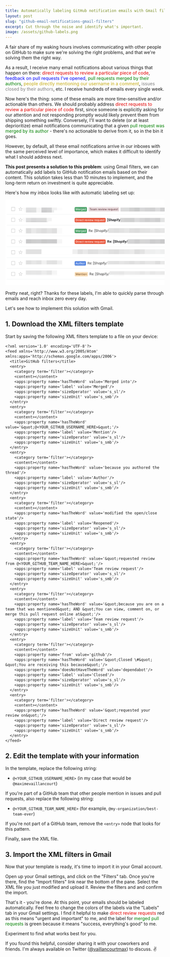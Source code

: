 ```yaml
---
title: Automatically labeling GitHub notification emails with Gmail filters
layout: post
slug: "github-email-notifications-gmail-filters"
excerpt: Cut through the noise and identify what's important.
image: /assets/github-labels.png
---
```


A fair share of my waking hours involves communicating with other people on GitHub to make sure we're solving the right problems, and that we're solving them the right way.

As a result, I receive many email notifications about various things that happen on there: <span style="color: #e30000;">direct requests to review a particular piece of code</span>, <span style="color: blue;">feedback on pull requests I've opened</span>, <span style="color: green;">pull requests merged by their authors</span>, <span style="color: #c6ad16;">people directly mentioning our username in a comment</span>, <span style="color: grey;">issues closed by their authors</span>, etc. I receive hundreds of emails every single week.

Now here's the thing: some of these emails are more time-sensitive and/or actionable than others. We should probably address <span style="color: #e30000;">direct requests to review a particular piece of code</span> first, since someone is explicitly asking for our attention and not responding promptly would likely prevent them from shipping something swiftly. Conversely, I'll want to delete (or at least deprioritize) email notifications communicating that a given <span style="color: green;">pull request was merged by its author</span> - there's no actionable to derive from it, so in the bin it goes.

However, by default, all these email notifications arrive in our inboxes with the same perceived level of importance, which makes it difficult to identify what I should address next.

**This post presents a solution to this problem**: using Gmail filters, we can automatically add labels to GitHub notification emails based on their content. This solution takes less than 10 minutes to implement, and the long-term return on investment is quite appreciable.

Here's how my inbox looks like with automatic labeling set up:

![](/assets/github-labels.png)

Pretty neat, right? Thanks for these labels, I'm able to quickly parse through emails and reach inbox zero every day.

Let's see how to implement this solution with Gmail.

## 1. Download the XML filters template

Start by saving the following XML filters template to a file on your device:

```
<?xml version='1.0' encoding='UTF-8'?>
<feed xmlns='http://www.w3.org/2005/Atom' xmlns:apps='http://schemas.google.com/apps/2006'>
  <title>GitHub filters</title>
  <entry>
    <category term='filter'></category>
    <content></content>
    <apps:property name='hasTheWord' value='Merged into'/>
    <apps:property name='label' value='Merged'/>
    <apps:property name='sizeOperator' value='s_sl'/>
    <apps:property name='sizeUnit' value='s_smb'/>
  </entry>
  <entry>
    <category term='filter'></category>
    <content></content>
    <apps:property name='hasTheWord' value='&quot;@<YOUR_GITHUB_USERNAME_HERE>&quot;'/>
    <apps:property name='label' value='Mention'/>
    <apps:property name='sizeOperator' value='s_sl'/>
    <apps:property name='sizeUnit' value='s_smb'/>
  </entry>
  <entry>
    <category term='filter'></category>
    <content></content>
    <apps:property name='hasTheWord' value='because you authored the thread'/>
    <apps:property name='label' value='Author'/>
    <apps:property name='sizeOperator' value='s_sl'/>
    <apps:property name='sizeUnit' value='s_smb'/>
  </entry>
  <entry>
    <category term='filter'></category>
    <content></content>
    <apps:property name='hasTheWord' value='modified the open/close state'/>
    <apps:property name='label' value='Reopened'/>
    <apps:property name='sizeOperator' value='s_sl'/>
    <apps:property name='sizeUnit' value='s_smb'/>
  </entry>
  <entry>
    <category term='filter'></category>
    <content></content>
    <apps:property name='hasTheWord' value='&quot;requested review from @<YOUR_GITHUB_TEAM_NAME_HERE>&quot;'/>
    <apps:property name='label' value='Team review request'/>
    <apps:property name='sizeOperator' value='s_sl'/>
    <apps:property name='sizeUnit' value='s_smb'/>
  </entry>
  <entry>
    <category term='filter'></category>
    <content></content>
    <apps:property name='hasTheWord' value='&quot;because you are on a team that was mentioned&quot; AND &quot;You can view, comment on, or merge this pull request online at&quot;'/>
    <apps:property name='label' value='Team review request'/>
    <apps:property name='sizeOperator' value='s_sl'/>
    <apps:property name='sizeUnit' value='s_smb'/>
  </entry>
  <entry>
    <category term='filter'></category>
    <content></content>
    <apps:property name='from' value='github'/>
    <apps:property name='hasTheWord' value='&quot;Closed \#&quot; &quot;You are receiving this because&quot;'/>
    <apps:property name='doesNotHaveTheWord' value='dependabot'/>
    <apps:property name='label' value='Closed'/>
    <apps:property name='sizeOperator' value='s_sl'/>
    <apps:property name='sizeUnit' value='s_smb'/>
  </entry>
  <entry>
    <category term='filter'></category>
    <content></content>
    <apps:property name='hasTheWord' value='&quot;requested your review on&quot;'/>
    <apps:property name='label' value='Direct review request'/>
    <apps:property name='sizeOperator' value='s_sl'/>
    <apps:property name='sizeUnit' value='s_smb'/>
  </entry>
</feed>
```

## 2. Edit the template with your information

In the template, replace the following string:

- `@<YOUR_GITHUB_USERNAME_HERE>` (in my case that would be `@maximevaillancourt`)

If you're part of a GitHub team that other people mention in issues and pull requests, also replace the following string:

- `@<YOUR_GITHUB_TEAM_NAME_HERE>` (for example, `@my-organization/best-team-ever`)

If you're not part of a GitHub team, remove the `<entry>` node that looks for this pattern.

Finally, save the XML file.

## 3. Import the XML filters in Gmail

Now that your template is ready, it's time to import it in your Gmail account.

Open up your Gmail settings, and click on the "Filters" tab. Once you're there, find the "Import filters" link near the bottom of the pane. Select the XML file you just modified and upload it. Review the filters and and confirm the import.

That's it - you're done. At this point, your emails should be labeled automatically. Feel free to change the colors of the labels via the "Labels" tab in your Gmail settings. I find it helpful to make <span style="color: #e30000;">direct review requests</span> red as this means "urgent and important" to me, and the label for <span style="color: green;">merged pull requests</span> is green because it means "success, everything's good" to me.

Experiment to find what works best for you.

If you found this helpful, consider sharing it with your coworkers and friends. I'm always available on Twitter ([@vaillancourtmax](https://twitter.com/vaillancourtmax)) to discuss. ✌️
